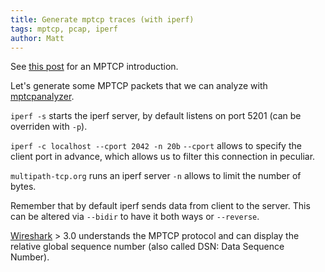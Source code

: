```yaml
---
title: Generate mptcp traces (with iperf)
tags: mptcp, pcap, iperf
author: Matt
---
```


See [this post](./2021-12-02-install-mptcp-kernel.markdown) for an MPTCP
introduction.


Let's generate some MPTCP packets that we can analyze with [mptcpanalyzer](https://github.com/teto/mptcpanalyzer/tree/main/mptcpanalyzer#installation).


`iperf -s` starts the iperf server, by default listens on port 5201 (can be
overriden with `-p`).

`iperf -c localhost --cport 2042 -n 20b`
`--cport` allows to specify the client port in advance, which allows us to filter
this connection in peculiar.

`multipath-tcp.org` runs an iperf server `-n` allows to limit the number of
bytes.

Remember that by default iperf sends data from client to the server.
This can be altered via `--bidir` to have it both ways or `--reverse`.

[Wireshark][Wireshark] > 3.0 understands the MPTCP protocol and can
display the relative global sequence number (also called DSN: Data Sequence
Number).



[Wireshark]: www.wireshark.org 
